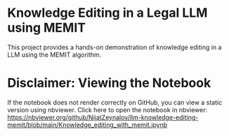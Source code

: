 # Knowledge Editing in a Legal LLM using MEMIT

This project provides a hands-on demonstration of knowledge editing in a LLM using the MEMIT algorithm.


# Disclaimer: Viewing the Notebook
If the notebook does not render correctly on GitHub, you can view a static version using nbviewer.
Click here to open the notebook in nbviewer: https://nbviewer.org/github/NijatZeynalov/llm-knowledge-editing-memit/blob/main/Knowledge_editing_with_memit.ipynb
